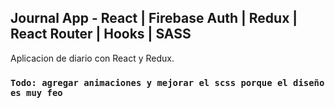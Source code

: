 
## Journal App - React | Firebase Auth | Redux | React Router | Hooks | SASS

Aplicacion de diario con React y Redux.

### `Todo: agregar animaciones y mejorar el scss porque el diseño es muy feo`

